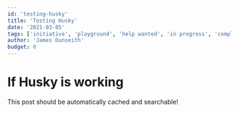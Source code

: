 ```yaml
---
id: 'testing-husky'
title: 'Testing Husky'
date: '2021-03-05'
tags: ['initiative', 'playground', 'help wanted', 'in progress', 'complete']
author: 'James Dunseith'
budget: 0
---      
```


# If Husky is working

This post should be automatically cached and searchable!
